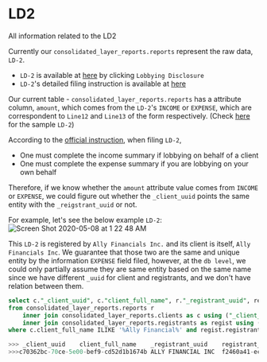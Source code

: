 # LD2
All information related to the LD2

Currently our `consolidated_layer_reports.reports` represent the raw data, `LD-2`.

- `LD-2` is available at [here](https://disclosurespreview.house.gov/?index=%22lobbying-disclosures%22&size=10&filters={%22reportYear%22:[%222012%22]}&sort=[{%22_score%22:true},{%22field%22:%22registrant.name%22,%22order%22:%22asc%22}]) by clicking `Lobbying Disclosure`
- `LD-2`'s detailed filing instruction is available at [here](https://lda.congress.gov/LD/help/default.htm)

Our current table - `consolidated_layer_reports.reports` has a attribute column, `amount`, which comes from the `LD-2`'s `INCOME` or `EXPENSE`, which are correspondent to `Line12` and `Line13` of the form respectively. (Check [here](https://disclosurespreview.house.gov/ld/ldxmlrelease/2012/Q4/300540389.xml) for the sample `LD-2`)

 
According to the [official instruction](https://lda.congress.gov/LD/help/default.htm), when filing `LD-2`,
- One must complete the income summary if lobbying on behalf of a client
- One must complete the expense summary if you are lobbying on your own behalf

Therefore, if we know whether the `amount` attribute value comes from `INCOME` or `EXPENSE`, we could figure out whether the `_client_uuid` points the same entity with the `_reigstrant_uuid` or not.

For example, let's see the below example `LD-2`:
![Screen Shot 2020-05-08 at 1 22 48 AM](https://user-images.githubusercontent.com/21968222/81319306-72adae80-90ca-11ea-8aa6-3198fd72e09b.png)

This `LD-2` is registered by `Ally Financials Inc.` and its client is itself, `Ally Financials Inc`.
We guarantee that those two are the same and unique entity by the information `EXPENSE` field filed, however, at the `db level`, we could only partially assume they are same entity based on the same name since we have different `_uuid` for client and registrants, and we don't have relation between them.

```sql
select c."_client_uuid", c."client_full_name", r."_registrant_uuid", regist."registrant_full_name"
from consolidated_layer_reports.reports r 
	inner join consolidated_layer_reports.clients as c using ("_client_uuid" )
	inner join consolidated_layer_reports.registrants as regist using ("_registrant_uuid")
where c.client_full_name ILIKE '%Ally Financial%' and regist.registrant_full_name ilike '%Ally Financial%'

>>> _client_uuid	client_full_name	_registrant_uuid	registrant_full_name
>>>c70362bc-70ce-5e00-bef9-cd52d1b1674b	ALLY FINANCIAL INC 	f2460a41-ec8b-5d7d-99a7-c8a37d597d20	ALLY FINANCIAL INC.
```
